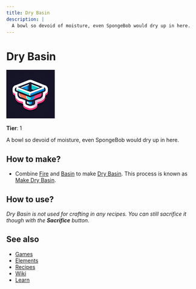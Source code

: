 ```yaml
---
title: Dry Basin
description: |
  A bowl so devoid of moisture, even SpongeBob would dry up in here.
---
```

# Dry Basin

![](../images/item.drybasin.png)

**Tier**: 1

A bowl so devoid of moisture, even SpongeBob would dry up in here.

## How to make?

* Combine [Fire](/wiki/elements/fire) and [Basin](/wiki/elements/basin) to make [Dry Basin](/wiki/elements/dry-basin). This process is known as [Make Dry Basin](/wiki/recipes/make-dry-basin).

## How to use?

_Dry Basin is not used for crafting in any recipes. You can still sacrifice it though with the **Sacrifice** button._

## See also

* [Games](/wiki/games)
* [Elements](/wiki/elements)
* [Recipes](/wiki/recipes)
* [Wiki](/wiki/index)
* [Learn](/learn/index)